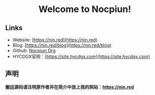 <div align="center">

# Welcome to Nocpiun!

</div>

## Links

- Website: [https://nin.red](https://nin.red)
- Blog: [https://nin.red/blog](https://nin.red/blog)
- Github: [Nocpiun Org](https://github.com/nocpiun)
- HYCDGX官网：[https://site.hycdgx.com](https://site.hycdgx.com)

## 声明

**搬运源码请注明原作者并在简介中放上我的网站：https://nin.red**
